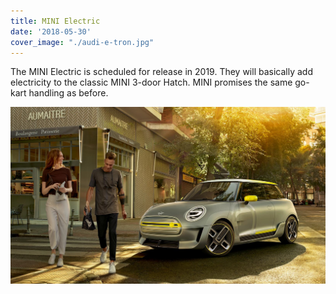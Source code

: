 ```yaml
---
title: MINI Electric
date: '2018-05-30'
cover_image: "./audi-e-tron.jpg"
---
```

The MINI Electric is scheduled for release in 2019. They will basically add electricity to the classic MINI 3-door Hatch. MINI promises the same go-kart handling as before. 

<!-- end -->

![MINI Electric concept](/static/assets/mini-electric.jpg)
